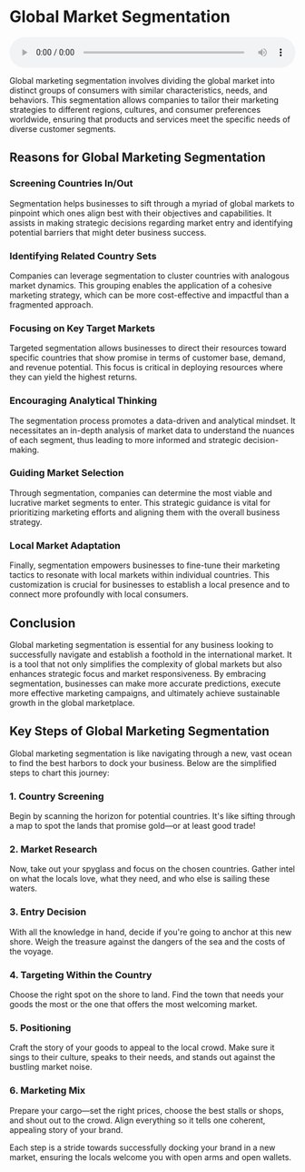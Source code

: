 # Global Market Segmentation

<audio controls style="width: 100%;">
  <source src="../../../../../audio/4th_sem/IM/Unit-2 International Segmentation and Positioning/2.a Global Market Segmentation.mp3" type="audio/mpeg">
  Your browser does not support the audio element.
</audio>

Global marketing segmentation involves dividing the global market into distinct groups of consumers with similar characteristics, needs, and behaviors. This segmentation allows companies to tailor their marketing strategies to different regions, cultures, and consumer preferences worldwide, ensuring that products and services meet the specific needs of diverse customer segments.


## Reasons for Global Marketing Segmentation

### Screening Countries In/Out
Segmentation helps businesses to sift through a myriad of global markets to pinpoint which ones align best with their objectives and capabilities. It assists in making strategic decisions regarding market entry and identifying potential barriers that might deter business success.

### Identifying Related Country Sets
Companies can leverage segmentation to cluster countries with analogous market dynamics. This grouping enables the application of a cohesive marketing strategy, which can be more cost-effective and impactful than a fragmented approach.

### Focusing on Key Target Markets
Targeted segmentation allows businesses to direct their resources toward specific countries that show promise in terms of customer base, demand, and revenue potential. This focus is critical in deploying resources where they can yield the highest returns.

### Encouraging Analytical Thinking
The segmentation process promotes a data-driven and analytical mindset. It necessitates an in-depth analysis of market data to understand the nuances of each segment, thus leading to more informed and strategic decision-making.

### Guiding Market Selection
Through segmentation, companies can determine the most viable and lucrative market segments to enter. This strategic guidance is vital for prioritizing marketing efforts and aligning them with the overall business strategy.

### Local Market Adaptation
Finally, segmentation empowers businesses to fine-tune their marketing tactics to resonate with local markets within individual countries. This customization is crucial for businesses to establish a local presence and to connect more profoundly with local consumers.

## Conclusion
Global marketing segmentation is essential for any business looking to successfully navigate and establish a foothold in the international market. It is a tool that not only simplifies the complexity of global markets but also enhances strategic focus and market responsiveness. By embracing segmentation, businesses can make more accurate predictions, execute more effective marketing campaigns, and ultimately achieve sustainable growth in the global marketplace.


## Key Steps of Global Marketing Segmentation

Global marketing segmentation is like navigating through a new, vast ocean to find the best harbors to dock your business. Below are the simplified steps to chart this journey:

### 1. Country Screening
Begin by scanning the horizon for potential countries. It's like sifting through a map to spot the lands that promise gold—or at least good trade!

### 2. Market Research
Now, take out your spyglass and focus on the chosen countries. Gather intel on what the locals love, what they need, and who else is sailing these waters.

### 3. Entry Decision
With all the knowledge in hand, decide if you're going to anchor at this new shore. Weigh the treasure against the dangers of the sea and the costs of the voyage.

### 4. Targeting Within the Country
Choose the right spot on the shore to land. Find the town that needs your goods the most or the one that offers the most welcoming market.

### 5. Positioning
Craft the story of your goods to appeal to the local crowd. Make sure it sings to their culture, speaks to their needs, and stands out against the bustling market noise.

### 6. Marketing Mix
Prepare your cargo—set the right prices, choose the best stalls or shops, and shout out to the crowd. Align everything so it tells one coherent, appealing story of your brand.

Each step is a stride towards successfully docking your brand in a new market, ensuring the locals welcome you with open arms and open wallets.





